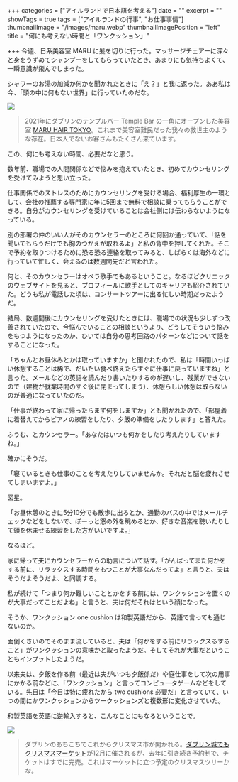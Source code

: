 +++
categories = ["アイルランドで日本語を考える"]
date = ""
excerpt = ""
showTags = true
tags = ["アイルランドの行事", "お仕事事情"]
thumbnailImage = "/images/maru.webp"
thumbnailImagePosition = "left"
title = "何にも考えない時間と「ワンクッション」"

+++
今週、日系美容室 MARU に髪を切りに行った。マッサージチェアーに深々と身をうずめてシャンプーをしてもらっていたとき、あまりにも気持ちよくて、一瞬意識が飛んでしまった。

<!--more-->

シャワーのお湯の加減か何かを聞かれたときに「え？」と我に返った。ああ私は今、「頭の中に何もない世界」に行っていたのだな。

![](/images/maru.webp)

> 2021年にダブリンのテンプルバー Temple Bar の一角にオープンした美容室 [MARU HAIR TOKYO](https://www.maru.ie/)。これまで美容室難民だった我々の救世主のような存在。日本人でないお客さんもたくさん来ています。

この、何にも考えない時間、必要だなと思う。

数年前、職場での人間関係などで悩みを抱えていたとき、初めてカウンセリングを受けてみようと思い立った。

仕事関係でのストレスのためにカウンセリングを受ける場合、福利厚生の一環として、会社の推薦する専門家に年に5回まで無料で相談に乗ってもらうことができる。自分がカウンセリングを受けていることは会社側には伝わらないようになっている。

別の部署の仲のいい人がそのカウンセラーのところに何回か通っていて、「話を聞いてもらうだけでも胸のつかえが取れるよ」と私の背中を押してくれた。そこで予約を取りつけるために恐る恐る連絡を取ってみると、しばらくは海外などに行っていて忙しく、会えるのは数週間先だと言われた。

何と、そのカウンセラーはオペラ歌手でもあるということ。なるほどクリニックのウェブサイトを見ると、プロフィールに歌手としてのキャリアも紹介されていた。どうも私が電話した頃は、コンサートツアーに出る忙しい時期だったようだ。

結局、数週間後にカウンセリングを受けたときには、職場での状況も少しずつ改善されていたので、今悩んでいることの相談というより、どうしてそういう悩みをもつようになったのか、ひいては自分の思考回路のパターンなどについて話をすることになった。

「ちゃんとお昼休みとかは取っていますか」と聞かれたので、私は「時間いっぱい休憩することは稀で、だいたい食べ終えたらすぐに仕事に戻っていますね」と言った。メールなどの英語を読んだり書いたりするのが遅いし、残業ができないので（建物が就業時間のすぐ後に閉まってしまう）、休憩らしい休憩は取らないのが普通になっていたのだ。

「仕事が終わって家に帰ったらまず何をしますか」とも聞かれたので、「部屋着に着替えてからピアノの練習をしたり、夕飯の準備をしたりします」と答えた。

ふうむ、とカウンセラー。「あなたはいつも何かをしたり考えたりしていますね。」

確かにそうだ。

「寝ているときも仕事のことを考えたりしていませんか。それだと脳を疲れさせてしまいますよ。」

図星。

「お昼休憩のときに5分10分でも散歩に出るとか、通勤のバスの中ではメールチェックなどをしないで、ぼーっと窓の外を眺めるとか、好きな音楽を聴いたりして頭を休ませる練習をした方がいいですよ。」

なるほど。

家に帰って夫にカウンセラーからの助言について話す。「がんばってまた何かをする前に、リラックスする時間をもつことが大事なんだってよ」と言うと、夫はそうだよそうだよ、と同調する。

私が続けて「つまり何か難しいこととかをする前には、ワンクッションを置くのが大事だってことだよね」と言うと、夫は何だそれはという顔になった。

そうか、ワンクッション one cushion は和製英語だから、英語で言っても通じないのか。

面倒くさいのでそのまま流していると、夫は「何かをする前にリラックスるすること」がワンクッションの意味かと取ったようだ。そしてそれが大事だということもインプットしたようだ。

以来夫は、夕飯を作る前（最近は夫がいつも夕飯係だ）や庭仕事をして次の用事にかかる前などに、「ワンクッション」と言ってコンピュータゲームなどをしている。先日は「今日は特に疲れたから two cushions 必要だ」と言っていて、いつの間にかワンクッションからツークッションズと複数形に変化させていた。

和製英語を英語に逆輸入すると、こんなことにもなるということで。

![](/images/dublin-castle-tree-2022.webp)

> ダブリンのあちこちでこれからクリスマス市が開かれる。[ダブリン城でもクリスマスマーケット](https://www.riastra.com/2021/12/%E4%BB%8A%E3%82%82%E7%8B%AC%E3%82%8A%E8%BA%AB%E8%8B%B1%E8%AA%9E%E3%81%AE%E4%BB%A3%E5%90%8D%E8%A9%9E%E3%81%A7%E3%81%99%E3%81%90%E3%82%8F%E3%81%8B%E3%82%8B/)が12月に催されるが、去年に引き続き予約制で、チケットはすでに完売。これはマーケットに立つ予定のクリスマスツリーかな。